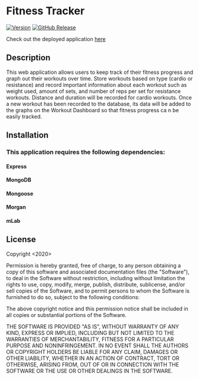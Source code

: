 # Fitness Tracker

[![Version](https://badge.fury.io/gh/tterb%2FHyde.svg)](https://badge.fury.io/gh/tterb%2FHyde)
[![GitHub Release](https://img.shields.io/github/release/tterb/PlayMusic.svg?style=flat)]()

Check out the deployed application <a href="https://fitnesshelper.herokuapp.com/">here</a>

## Description

This web application allows users to keep track of their fitness progress and graph out their workouts over time. Store workouts based on type (cardio or resistance) and record important information about each workout such as weight used, amount of sets, and number of reps per set for resistance workouts. Distance and duration will be recorded for cardio workouts. Once a new
workout has been recorded to the database, its data will be added to the graphs on the Workout Dashboard so that fitness progress ca
n be easily tracked.  


## Installation

### This application requires the following dependencies:

#### Express

#### MongoDB

#### Mongoose

#### Morgan

#### mLab

## License

Copyright <2020> <COPYRIGHT Journey Cruz>

Permission is hereby granted, free of charge, to any person obtaining a copy of this software and associated documentation files (the "Software"), to deal in the Software without restriction, including without limitation the rights to use, copy, modify, merge, publish, distribute, sublicense, and/or sell copies of the Software, and to permit persons to whom the Software is furnished to do so, subject to the following conditions:
  
The above copyright notice and this permission notice shall be included in all copies or substantial portions of the Software.
  
THE SOFTWARE IS PROVIDED "AS IS", WITHOUT WARRANTY OF ANY KIND, EXPRESS OR IMPLIED, INCLUDING BUT NOT LIMITED TO THE WARRANTIES OF MERCHANTABILITY, FITNESS FOR A PARTICULAR PURPOSE AND NONINFRINGEMENT. IN NO EVENT SHALL THE AUTHORS OR COPYRIGHT HOLDERS BE LIABLE FOR ANY CLAIM, DAMAGES OR OTHER LIABILITY, WHETHER IN AN ACTION OF CONTRACT, TORT OR OTHERWISE, ARISING FROM, OUT OF OR IN CONNECTION WITH THE SOFTWARE OR THE USE OR OTHER DEALINGS IN THE SOFTWARE.
